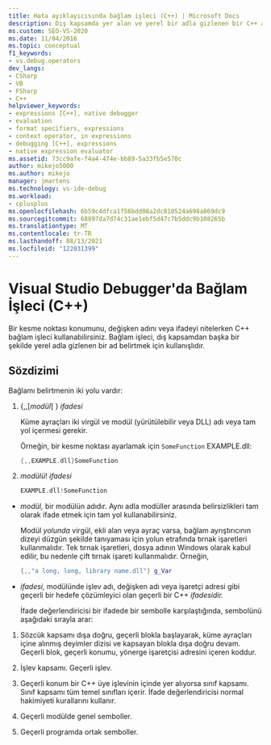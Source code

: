 ```yaml
---
title: Hata ayıklayıcısında bağlam işleci (C++) | Microsoft Docs
description: Dış kapsamda yer alan ve yerel bir adla gizlenen bir C++ adı için bağlam sağlamanız gerekir. Bunu yapmak için bağlam işleci kullanmayı öğrenin.
ms.custom: SEO-VS-2020
ms.date: 11/04/2016
ms.topic: conceptual
f1_keywords:
- vs.debug.operators
dev_langs:
- CSharp
- VB
- FSharp
- C++
helpviewer_keywords:
- expressions [C++], native debugger
- evaluation
- format specifiers, expressions
- context operator, in expressions
- debugging [C++], expressions
- native expression evaluator
ms.assetid: 73cc9afe-f4a4-474e-bb89-5a33fb5e570c
author: mikejo5000
ms.author: mikejo
manager: jmartens
ms.technology: vs-ide-debug
ms.workload:
- cplusplus
ms.openlocfilehash: 6b59c4dfca1f56bdd08a2dc810524a698a869dc9
ms.sourcegitcommit: 68897da7d74c31ae1ebf5d47c7b5ddc9b108265b
ms.translationtype: MT
ms.contentlocale: tr-TR
ms.lasthandoff: 08/13/2021
ms.locfileid: "122031399"
---
```

# <a name="context-operator-in-the-visual-studio-debugger-c"></a>Visual Studio Debugger'da Bağlam İşleci (C++)
Bir kesme noktası konumunu, değişken adını veya ifadeyi nitelerken C++ bağlam işleci kullanabilirsiniz. Bağlam işleci, dış kapsamdan başka bir şekilde yerel adla gizlenen bir ad belirtmek için kullanışlıdır.

## <a name="syntax"></a><a name="BKMK_Using_context_operators_to_specify_a_symbol"></a> Sözdizimi
 Bağlamı belirtmenin iki yolu vardır:

1. {,,[*modül*] } *ifadesi*

     Küme ayraçları iki virgül ve modül (yürütülebilir veya DLL) adı veya tam yol içermesi gerekir.

     Örneğin, bir kesme noktası ayarlamak için `SomeFunction` EXAMPLE.dll:

    ```C++
    {,,EXAMPLE.dll}SomeFunction
    ```

2. *modülü*! *ifadesi*

    ```C++
    EXAMPLE.dll!SomeFunction
    ```

- *modül,* bir modülün adıdır. Aynı adla modüller arasında belirsizlikleri tam olarak ifade etmek için tam yol kullanabilirsiniz.

   Modül *yolunda* virgül, ekli alan veya ayraç varsa, bağlam ayrıştırıcının dizeyi düzgün şekilde tanıyaması için yolun etrafında tırnak işaretleri kullanmalıdır. Tek tırnak işaretleri, dosya adının Windows olarak kabul edilir, bu nedenle çift tırnak işareti kullanmalıdır. Örneğin,

  ```C++
  {,,"a long, long, library name.dll"} g_Var
  ```

- *ifadesi,* modülünde işlev adı, değişken adı veya işaretçi adresi gibi geçerli bir hedefe çözümleyici olan geçerli bir C++ *ifadesidir.*

  İfade değerlendiricisi bir ifadede bir sembolle karşılaştığında, sembolünü aşağıdaki sırayla arar:

1. Sözcük kapsamı dışa doğru, geçerli blokla başlayarak, küme ayraçları içine alınmış deyimler dizisi ve kapsayan blokla dışa doğru devam. Geçerli blok, geçerli konumu, yönerge işaretçisi adresini içeren koddur.

2. İşlev kapsamı. Geçerli işlev.

3. Geçerli konum bir C++ üye işlevinin içinde yer alıyorsa sınıf kapsamı. Sınıf kapsamı tüm temel sınıfları içerir. İfade değerlendiricisi normal hakimiyeti kurallarını kullanır.

4. Geçerli modülde genel semboller.

5. Geçerli programda ortak semboller.